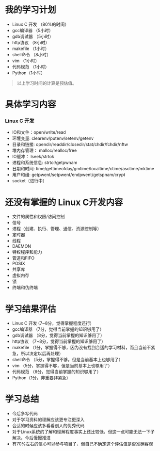# 我的学习计划
 - Linux C 开发 （80%的时间）
 - gcc编译器 （5小时）
 - gdb调试器 （5小时）
 - http协议 （8小时）
 - makefile （1小时）
 - shell命令 （8小时）
 - vim （1小时）
 - 代码规范 （1小时）
 - Python（1小时）
> 以上学习时间的计算是预估值。
 
# 具体学习内容
### Linux C 开发
- IO和文件：open/write/read
- 环境变量: clearenv/putenv/setenv/getenv
- 目录和链接: opendir/readdir/closedir/stat/chdir/fchdir/nftw
- 堆内存管理： malloc/realloc/free
- IO缓冲： lseek/strtok
- 进程和系统信息: strtol/getpwnam
- 日期和时间: time/gettimeofday/gmtime/localtime/ctime/asctime/mktime
- 用户和组: getpwent/setpwent/endpwent/getspnam/crypt
- socket（进行中）
 
# 还没有掌握的 Linux C开发内容
- 文件的属性和权限/访问控制
- 信号
- 进程（创建、执行、管理、通信、资源控制等）
- 定时器
- 线程
- DAEMON
- 特权程序和能力
- 管道和FIFO
- POSIX
- 共享库
- 虚拟内存
- 锁
- 终端和伪终端
 
# 学习结果评估
 - Linux C 开发 (7~8分，觉得掌握程度还行)
 - gcc编译器 （7分，觉得当前掌握的知识够用了）
 - gdb调试器 （8分，觉得当前掌握的知识够用了）
 - http协议 （7~8分，觉得当前掌握的知识够用了）
 - makefile （1分，掌握得不够，因为没有找到合适的学习材料，而且当前不紧急，所以决定以后再处理）
 - shell命令 （5分，掌握得不够，但是当前基本上也够用了）
 - vim （5分，掌握得不够，但是当前基本上也够用了）
 - 代码规范 （6分，觉得当前掌握的知识够用了）
 - Python（1分，非重要非紧急）
 
# 学习总结
  - 今后多写代码
  - 对于学习资料的理解应该更专注更深入
  - 合适的时候应该多看看别人的优秀代码
  - 对于Linux系统的了解和理解程度事实上还比较低，但这一点可能无法一下子解决，今后慢慢推进
  - 有70%左右的信心可以参与项目了，但自己不确定这个评估值是否准确客观
